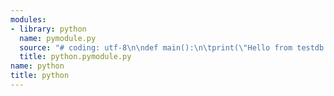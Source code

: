 ```yaml
---
modules:
- library: python
  name: pymodule.py
  source: "# coding: utf-8\n\ndef main():\n\tprint(\"Hello from testdb.odb\")\n\n\n"
  title: python.pymodule.py
name: python
title: python
---
```

